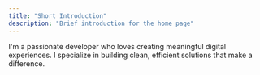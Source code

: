 ```yaml
---
title: "Short Introduction"
description: "Brief introduction for the home page"
---
```


I'm a passionate developer who loves creating meaningful digital experiences. I specialize in building clean, efficient solutions that make a difference.